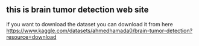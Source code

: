 ## this is brain tumor detection web site 
if you want to download the dataset you can download it from here https://www.kaggle.com/datasets/ahmedhamada0/brain-tumor-detection?resource=download
